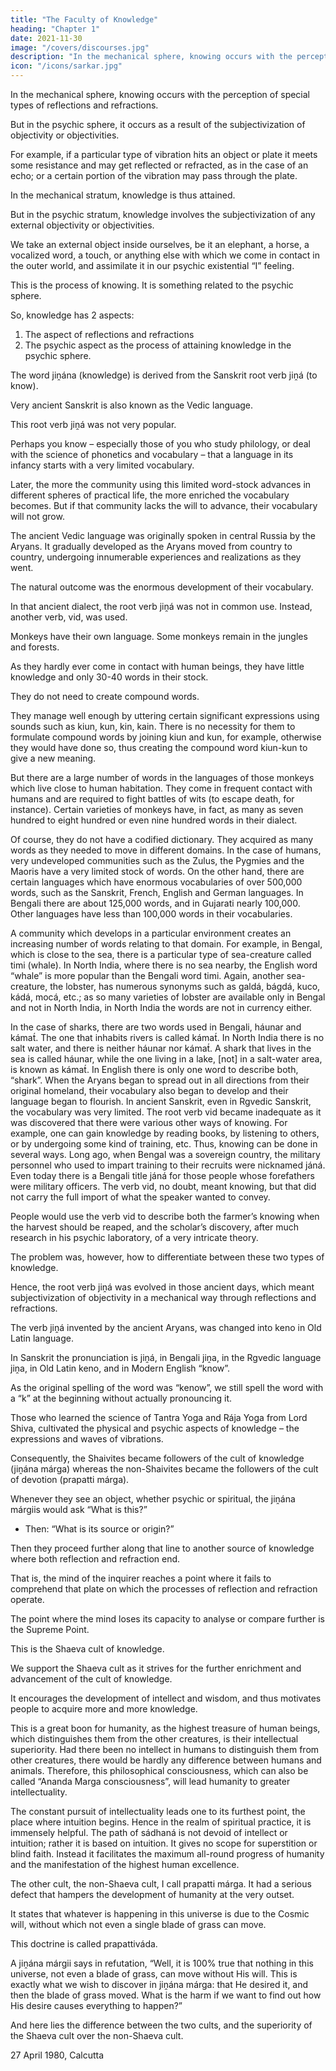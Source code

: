 ```yaml
---
title: "The Faculty of Knowledge"
heading: "Chapter 1"
date: 2021-11-30
image: "/covers/discourses.jpg"
description: "In the mechanical sphere, knowing occurs with the perception of special types of reflections and refractions."
icon: "/icons/sarkar.jpg"
---
```



In the mechanical sphere, knowing occurs with the perception of special types of reflections and refractions. 

But in the psychic sphere, it occurs as a result of the subjectivization of objectivity or objectivities.

For example, if a particular type of vibration hits an object or plate it meets some resistance and may get reflected or refracted, as in the case of an echo; or a certain portion of the vibration may pass through the plate. 

In the mechanical stratum, knowledge is thus attained. 

But in the psychic stratum, knowledge involves the subjectivization of any external objectivity or objectivities.

We take an external object inside ourselves, be it an elephant, a horse, a vocalized word, a touch, or anything else with which we come in contact in the outer world, and assimilate it in our psychic existential “I” feeling. 

This is the process of knowing. It is something related to the psychic sphere. 

So, knowledge has 2 aspects:

1. The aspect of reflections and refractions
2. The psychic aspect as the process of attaining knowledge in the psychic sphere.

The word jiṋána (knowledge) is derived from the Sanskrit root verb jiṋá (to know).

Very ancient Sanskrit is also known as the Vedic language. 

This root verb jiṋá was not very popular.

Perhaps you know – especially those of you who study philology, or deal with the science of phonetics and vocabulary – that a language in its infancy starts with a very limited vocabulary. 

Later, the more the community using this limited word-stock advances in different spheres of practical life, the more enriched the vocabulary becomes. But if that community lacks the will to advance, their vocabulary will not grow.

The ancient Vedic language was originally spoken in central Russia by the Aryans. It gradually developed as the Aryans moved from country to country, undergoing innumerable experiences and realizations as they went. 

The natural outcome was the enormous development of their vocabulary. 

In that ancient dialect, the root verb jiṋá was not in common use. Instead, another verb, vid, was used.

<!-- I have just said that as a community passes through various phases in different spheres of life, its collection of words simultaneously increases.  -->

Monkeys have their own language. Some monkeys remain in the jungles and forests.

As they hardly ever come in contact with human beings, they have little knowledge and only 30-40 words in their stock. 

They do not need to create compound words. 

They manage well enough by uttering certain significant expressions using sounds such as kiun, kun, kin, kain. There is no necessity for them to formulate compound words by joining kiun and kun, for example, otherwise they would have done so, thus creating the compound word kiun-kun to give a new meaning. 

But there are a large number of words in the languages of those monkeys which live close to human habitation. They come in frequent contact with humans and are required to fight battles of wits (to escape death, for instance). Certain varieties of monkeys have, in fact, as many as seven hundred to eight hundred or even nine hundred words in their dialect. 

Of course, they do not have a codified dictionary. They acquired as many words as they needed to move in different domains. In the case of humans, very undeveloped communities such as the Zulus, the Pygmies and the Maoris have a very limited stock of words. On the other hand, there are certain languages which have enormous vocabularies of over 500,000 words, such as the Sanskrit, French, English and German languages. In Bengali there are about 125,000 words, and in Gujarati nearly 100,000. Other languages have less than 100,000 words in their vocabularies.

A community which develops in a particular environment creates an increasing number of words relating to that domain. For example, in Bengal, which is close to the sea, there is a particular type of sea-creature called timi (whale). In North India, where there is no sea nearby, the English word “whale” is more popular than the Bengali word timi. Again, another sea-creature, the lobster, has numerous synonyms such as galdá, bágdá, kuco, kádá, mocá, etc.; as so many varieties of lobster are available only in Bengal and not in North India, in North India the words are not in currency either.

In the case of sharks, there are two words used in Bengali, háunar and kámat́. The one that inhabits rivers is called kámat́. In North India there is no salt water, and there is neither háunar nor kámat́. A shark that lives in the sea is called háunar, while the one living in a lake, [not] in a salt-water area, is known as kámat́. In English there is only one word to describe both, “shark”.
When the Aryans began to spread out in all directions from their original homeland, their vocabulary also began to develop and their language began to flourish. In ancient Sanskrit, even in Rgvedic Sanskrit, the vocabulary was very limited. The root verb vid became inadequate as it was discovered that there were various other ways of knowing. For example, one can gain knowledge by reading books, by listening to others, or by undergoing some kind of training, etc. Thus, knowing can be done in several ways. Long ago, when Bengal was a sovereign country, the military personnel who used to impart training to their recruits were nicknamed jáná. Even today there is a Bengali title jáná for those people whose forefathers were military officers. The verb vid, no doubt, meant knowing, but that did not carry the full import of what the speaker wanted to convey. 

People would use the verb vid to describe both the farmer’s knowing when the harvest should be reaped, and the scholar’s discovery, after much research in his psychic laboratory, of a very intricate theory. 

The problem was, however, how to differentiate between these two types of knowledge.

Hence, the root verb jiṋá was evolved in those ancient days, which meant subjectivization of objectivity in a mechanical way through reflections and refractions. 

The verb jiṋá invented by the ancient Aryans, was changed into keno in Old Latin language.

In Sanskrit the pronunciation is jiṋá, in Bengali jiṋa, in the Rgvedic language jiṋa, in Old Latin keno, and in Modern English “know”. 

As the original spelling of the word was “kenow”, we still spell the word with a “k” at the beginning without actually pronouncing it.

Those who learned the science of Tantra Yoga and Rája Yoga from Lord Shiva, cultivated the physical and psychic aspects of knowledge – the expressions and waves of vibrations. 

Consequently, the Shaivites became followers of the cult of knowledge (jiṋána márga) whereas the non-Shaivites became the followers of the cult of devotion (prapatti márga).


Whenever they see an object, whether psychic or spiritual, the jiṋána márgiis would ask “What is this?” 
- Then: “What is its source or origin?”

Then they proceed further along that line to another source of knowledge where both reflection and refraction end. 

That is, the mind of the inquirer reaches a point where it fails to comprehend that plate on which the processes of reflection and refraction operate. 

The point where the mind loses its capacity to analyse or compare further is the Supreme Point. 

This is the Shaeva cult of knowledge. 

We support the Shaeva cult as it strives for the further enrichment and advancement of the cult of knowledge.

It encourages the development of intellect and wisdom, and thus motivates people to acquire more and more knowledge.

This is a great boon for humanity, as the highest treasure of human beings, which distinguishes them from the other creatures, is their intellectual superiority. Had there been no intellect in humans to distinguish them from other creatures, there would be hardly any difference between humans and animals. Therefore, this philosophical consciousness, which can also be called “Ananda Marga consciousness”, will lead humanity to greater intellectuality. 

The constant pursuit of intellectuality leads one to its furthest point, the place where intuition begins. Hence in the realm of spiritual practice, it is immensely helpful. The path of sádhaná is not devoid of intellect or intuition; rather it is based on intuition. It gives no scope for superstition or blind faith. Instead it facilitates the maximum all-round progress of humanity and the manifestation of the highest human excellence.

The other cult, the non-Shaeva cult, I call prapatti márga. It had a serious defect that hampers the development of humanity at the very outset. 

It states that whatever is happening in this universe is due to the Cosmic will, without which not even a single blade of grass can move. 

This doctrine is called prapattiváda. 

A jiṋána márgii says in refutation, “Well, it is 100% true that nothing in this universe, not even a blade of grass, can move without His will. This is exactly what we wish to discover in jiṋána márga: that He desired it, and then the blade of grass moved. What is the harm if we want to find out how His desire causes everything to happen?” 

And here lies the difference between the two cults, and the superiority of the Shaeva cult over the non-Shaeva cult.

27 April 1980, Calcutta


